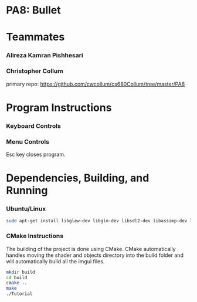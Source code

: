 # PA8: Bullet

# Teammates
### Alireza Kamran Pishhesari
### Christopher Collum
primary repo: https://github.com/cwcollum/cs680Collum/tree/master/PA8

# Program Instructions
### Keyboard Controls

### Menu Controls

Esc key closes program.

# Dependencies, Building, and Running

### Ubuntu/Linux
```bash
sudo apt-get install libglew-dev libglm-dev libsdl2-dev libassimp-dev libbullet-dev
```

### CMake Instructions
The building of the project is done using CMake.  CMake automatically handles moving the shader and objects directory into the build folder and will automatically build all the imgui files.

```bash
mkdir build
cd build
cmake ..
make
./Tutorial
```
